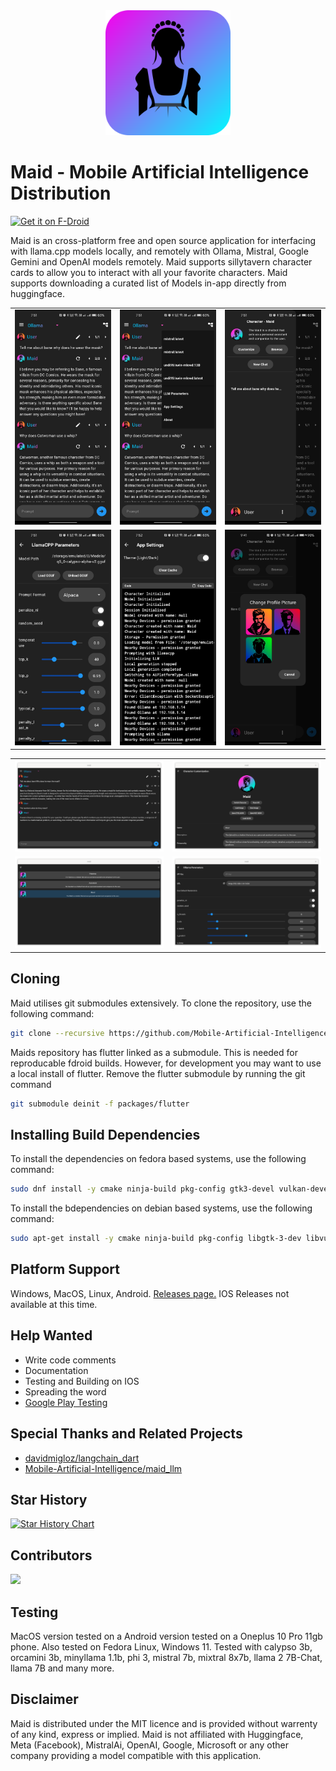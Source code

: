 <div align="center">
  <img alt="logo" height="200px" src="assets/maid.png">
</div>

# Maid - Mobile Artificial Intelligence Distribution

<a href="https://f-droid.org/packages/com.danemadsen.maid/">
  <img 
    src="https://fdroid.gitlab.io/artwork/badge/get-it-on.png"
    alt="Get it on F-Droid"
    height="80"
  >
</a>

Maid is an cross-platform free and open source application for interfacing with llama.cpp models locally, and remotely with Ollama, Mistral, Google Gemini and OpenAI models remotely. Maid supports sillytavern character cards to allow you to interact with all your favorite characters. Maid supports downloading a curated list of Models in-app directly from huggingface.

<div align="center">
  <table>
    <tr>
      <td><img src="media/demo1.jpg" width="200"></td>
      <td><img src="media/demo2.jpg" width="200"></td>
      <td><img src="media/demo3.jpg" width="200"></td>
    </tr>
    <tr>
      <td><img src="media/demo4.jpg" width="200"></td>
      <td><img src="media/demo5.jpg" width="200"></td>
      <td><img src="media/demo6.jpg" width="200"></td>
    </tr>
  </table>
  <table>
    <tr>
      <td><img src="media/demo7.png" width="600"></td>
      <td><img src="media/demo8.png" width="600"></td>
    </tr>
    <tr>
      <td><img src="media/demo9.png" width="600"></td>
      <td><img src="media/demo10.png" width="600"></td>
    </tr>
  </table>
</div>

## Cloning
Maid utilises git submodules extensively. To clone the repository, use the following command:

```bash
git clone --recursive https://github.com/Mobile-Artificial-Intelligence/maid.git
```

Maids repository has flutter linked as a submodule. This is needed for reproducable fdroid builds.
However, for development you may want to use a local install of flutter. Remove the flutter submodule by running the git command

```bash
git submodule deinit -f packages/flutter
```

## Installing Build Dependencies
To install the dependencies on fedora based systems, use the following command:

```bash
sudo dnf install -y cmake ninja-build pkg-config gtk3-devel vulkan-devel
```

To install the bdependencies on debian based systems, use the following command:

```bash
sudo apt-get install -y cmake ninja-build pkg-config libgtk-3-dev libvulkan-dev
```

## Platform Support
Windows, MacOS, Linux, Android.
[Releases page.](https://github.com/Mobile-Artificial-Intelligence/maid/releases)
IOS Releases not available at this time.

## Help Wanted
- Write code comments
- Documentation
- Testing and Building on IOS
- Spreading the word
- [Google Play Testing](https://github.com/Mobile-Artificial-Intelligence/maid/discussions/499)

## Special Thanks and Related Projects
- [davidmigloz/langchain_dart](https://github.com/davidmigloz/langchain_dart)
- [Mobile-Artificial-Intelligence/maid_llm](https://github.com/Mobile-Artificial-Intelligence/maid_llm)

## Star History

[![Star History Chart](https://api.star-history.com/svg?repos=Mobile-Artificial-Intelligence/maid&type=Date)](https://star-history.com/#Mobile-Artificial-Intelligence/maid&Date)

## Contributors

<a href="https://github.com/Mobile-Artificial-Intelligence/maid/graphs/contributors">
  <img src="https://contrib.rocks/image?repo=Mobile-Artificial-Intelligence/maid&max=500&columns=20&anon=1" />
</a>

## Testing
MacOS version tested on a 
Android version tested on a Oneplus 10 Pro 11gb phone.
Also tested on Fedora Linux, Windows 11.
Tested with calypso 3b, orcamini 3b, minyllama 1.1b, phi 3, mistral 7b, mixtral 8x7b, llama 2 7B-Chat, llama 7B and many more.

## Disclaimer

Maid is distributed under the MIT licence and is provided without warrenty of any kind, express or implied. Maid is not affiliated with Huggingface, Meta (Facebook), MistralAi, OpenAI, Google, Microsoft or any other company providing a model compatible with this application.